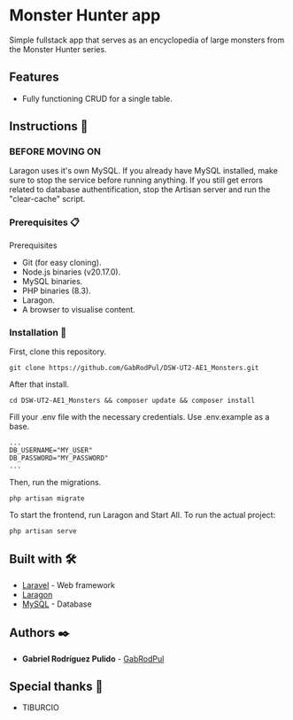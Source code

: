 # Monster Hunter app
Simple fullstack app that serves as an encyclopedia of large monsters from the Monster Hunter series.

## Features
- Fully functioning CRUD for a single table.

## Instructions 🚀

### BEFORE MOVING ON
Laragon uses it's own MySQL. If you already have MySQL installed, make sure to stop the service before running anything.
If you still get errors related to database authentification, stop the Artisan server and run the "clear-cache" script.

### Prerequisites 📋

Prerequisites
- Git (for easy cloning).
- Node.js binaries (v20.17.0).
- MySQL binaries.
- PHP binaries (8.3).
- Laragon.
- A browser to visualise content.

### Installation 🔧

First, clone this repository.
```
git clone https://github.com/GabRodPul/DSW-UT2-AE1_Monsters.git
```

After that install.
```
cd DSW-UT2-AE1_Monsters && composer update && composer install
```

Fill your .env file with the necessary credentials. Use .env.example as a base.
```
...
DB_USERNAME="MY_USER"
DB_PASSWORD="MY_PASSWORD"
...
```

Then, run the migrations.
```
php artisan migrate
```

To start the frontend, run Laragon and Start All.
To run the actual project:
```
php artisan serve
```

## Built with 🛠️
* [Laravel](https://laravel.com/) - Web framework
* [Laragon](https://laragon.org/)
* [MySQL](https://www.mysql.com/) - Database

## Authors ✒️
* **Gabriel Rodríguez Pulido** - [GabRodPul](https://github.com/GabRodPul)

## Special thanks 🎁

* TIBURCIO
